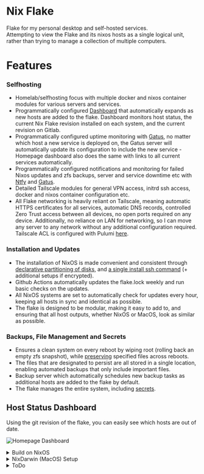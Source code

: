 # Nix Flake 

Flake for my personal desktop and self-hosted services.  
Attempting to view the Flake and its nixos hosts as a single logical unit, rather than trying to manage a collection of multiple computers.

# Features

### Selfhosting

* Homelab/selfhosting focus with multiple docker and nixos container modules for various servers and services.
* Programmatically configured [Dashboard](https://github.com/gethomepage/homepage) that automatically expands as new hosts are added to the flake. Dashboard monitors host status, the current Nix Flake revision installed on each system, and the current revision on Gitlab.
* Programmatically configured uptime monitoring with [Gatus](https://github.com/TwiN/gatus), no matter which host a new service is deployed on, the Gatus server will automatically update its configuration to include the new service - Homepage dashboard also does the same with links to all current services automatically.
* Programmatically configured notifications and monitoring for failed Nixos updates and zfs backups, server and service downtime etc with [Ntfy](https://github.com/binwiederhier/ntfy) and [Gatus](https://github.com/TwiN/gatus).
* Detailed Tailscale modules for general VPN access, initrd ssh access, docker and nixos container configuration etc.
* All Flake networking is heavily reliant on Tailscale, meaning automatic HTTPS certificates for all services, automatic DNS records, controlled Zero Trust access between all devices, no open ports required on any device. Additionally, no reliance on LAN for networking, so I can move any server to any network without any additional configuration required. Tailscale ACL is configured with Pulumi [here](https://github.com/cpritchett/Tailscale-ACL).

### Installation and Updates

* The installation of NixOS is made convenient and consistent through [declarative partitioning of disks](https://github.com/nix-community/disko/tree/master), and [a single install ssh command](https://github.com/nix-community/nixos-anywhere/tree/main) (+ additional setups if encrypted).
* Github Actions automatically updates the flake.lock weekly and run basic checks on the updates.
* All NixOS systems are set to automatically check for updates every hour, keeping all hosts in sync and identical as possible.
* The flake is designed to be modular, making it easy to add to, and ensuring that all host outputs, whether NixOS or MacOS, look as similar as possible.

### Backups, File Management and Secrets
* Ensures a clean system on every reboot by wiping root (rolling back an empty zfs snapshot), while [preserving](https://github.com/nix-community/impermanence) specified files across reboots.
* The files that are designated to persist are all stored in a single location, enabling automated backups that only include important files.
* Backup server which automatically schedules new backup tasks as additional hosts are added to the flake by default.
* The flake manages the entire system, including [secrets](https://github.com/ryantm/agenix/tree/main).

## Host Status Dashboard
Using the git revision of the flake, you can easily see which hosts are out of date.

![Homepage Dashboard](./Utilities/images/dashboard.png)



<details>
  <summary>Build on NixOS</summary>

**Install a host that already has configuration:**

* boot the host into a nixos installer, and set the root password
* complete the following steps on a different x86_64 machine with nix installed, and signed into 1password
* run the script `utilities/nixos-anywhere/remote-install-encrypt.sh HOSTNAME IPADDRESS-OF-TARGET`
* let the install complete, then unlock the drive manually (initrd ssh will not work yet)
* hit * to ignore the error after unlocking if needed
* remake the /etc/ssh/initrd host key and rebuild the nixos configuration
* now upon rebooting, the system will have normal behavior and initrd ssh will function



**Update the system(rebuild)**:  
```
nixos-rebuild switch --flake github:cpritchett/nix-config
```
</details>

<details>
  <summary>NixDarwin (MacOS) Setup</summary>

Install Nix on MacOS:
https://nixos.org/download.html#nix-install-macos
(not tested, but likely better https://zero-to-nix.com/concepts/nix-installer)

```
sh <(curl -L https://nixos.org/nix/install)
```
Install Nix-Darwin (use all defaults):
https://github.com/LnL7/nix-darwin
```
nix-build https://github.com/LnL7/nix-darwin/archive/master.tar.gz -A installer
./result/bin/darwin-installer
```
Enable Flakes:
https://nixos.wiki/wiki/Flakes
```
mkdir -p ~/.config/nix
echo "experimental-features = nix-command flakes" >> ~/.config/nix/nix.conf
```
Install Homebrew: https://docs.brew.sh/Installation
(a couple packages are installed through homebrew as the nixpkgs appear broke on mac even tho they say it is supported)
```
/bin/bash -c "$(curl -fsSL https://raw.githubusercontent.com/Homebrew/install/master/install.sh)"
```
Get the flake
```
git clone https://github.com/cpritchett/nix-config.git
cd nix-config
```
Remove the old nix.conf 
```
sudo rm -f /etc/nix/nix.conf
```
Change computer name to match config
```
sudo scutil --set HostName midnight
```
***Repeat the following step each time you build new updates***

Build Darwin
```
darwin-rebuild switch --flake .
```
Or to build without cloning
```
darwin-rebuild switch --flake github:cpritchett/nix-config
```
</details>


<details>
  <summary>ToDo</summary>

* Setup WSL ideally with the option to have nix configured GUI applications as well
* Add [Nixvirt](https://github.com/AshleyYakeley/NixVirt) based VMs
* Test out a self hosted Hydra server
* Add a self hosted Cachix server


</details>